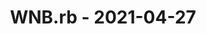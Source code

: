 ---
layout: post
title: WNB.rb - 2021-04-27
datetime: '2021-04-27T12:00:00-04:00'
name: WNB.rb
external_url: https://www.eventbrite.com/e/wnbrb-april-2021-tickets-148376093891
online_event: true
year_month: 2021-04
---